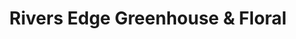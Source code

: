---
title: "Rivers Edge Greenhouse & Floral"
url: /fort-benton/rivers-edge-greenhouse-and-floral/
shop: florist
---